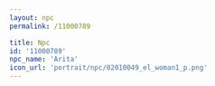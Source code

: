 ```yaml
---
layout: npc
permalink: /11000789

title: Npc
id: '11000789'
npc_name: 'Arita'
icon_url: 'portrait/npc/02010049_el_woman1_p.png'
---
```

